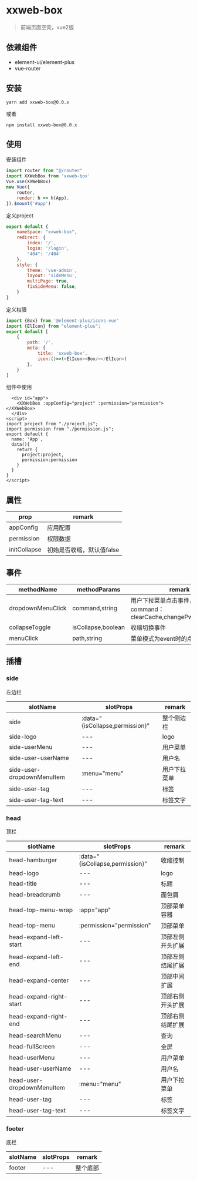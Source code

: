 # xxweb-box
> 前端页面空壳，vue2版

## 依赖组件
* element-ui/element-plus
* vue-router

## 安装

```shell
yarn add xxweb-box@0.0.x
```
或者
```shell
npm install xxweb-box@0.0.x
```

## 使用
安装组件
```js
import router from "@/router"
import XXWebBox from 'xxweb-box'
Vue.use(XXWebBox)
new Vue({
    router,
    render: h => h(App),
}).$mount('#app')
```
定义project
```js
export default {
    nameSpace: "xxweb-box",
    redirect: {
        index: '/',
        login: '/login',
        "404": '/404'
    },
    style: {
        theme: 'vue-admin',
        layout: 'sideMenu',
        multiPage: true,
        fixSideMenu: false,
    }
}
```
定义权限
```js
import {Box} from '@element-plus/icons-vue'
import {ElIcon} from "element-plus";
export default [
    {
        path: '/',
        meta: { 
            title: 'xxweb-box',
            icon:()=>(<ElIcon><Box/></ElIcon>)
        },
    }
]
```
组件中使用
```vue
  <div id="app">
    <XXWebBox :appConfig="project" :permission="permission"></XXWebBox>
  </div>
<script>
import project from "./project.js";
import permission from "./permission.js";
export default {
  name: 'App',
  data(){
    return {
      project:project,
      permission:permission
    }
  }
}
</script>
```

## 属性

|prop|remark|
|---|---|
|appConfig|应用配置|
|permission|权限数据|
|initCollapse|初始是否收缩，默认值false|

## 事件
|methodName|methodParams|remark|
|---|---|---|
|dropdownMenuClick|command,string|用户下拉菜单点击事件，默认command：clearCache,changePwd,exitSystem|
|collapseToggle|isCollapse,boolean|收缩切换事件|
|menuClick|path,string|菜单模式为event时的点击事件|


## 插槽

### side
左边栏

|slotName|slotProps|remark|
|---|---|---|
|side|:data="{isCollapse,permission}"|整个侧边栏|
|side-logo|---|logo|
|side-userMenu|---|用户菜单|
|side-user-userName|---|用户名|
|side-user-dropdownMenuItem|:menu="menu"|用户下拉菜单|
|side-user-tag|---|标签|
|side-user-tag-text|---|标签文字|


### head
顶栏

|slotName|slotProps| remark   |
|---|---|----------|
|head-hamburger|:data="{isCollapse,permission}"| 收缩控制     |
|head-logo|---| logo     |
|head-title|---| 标题       |
|head-breadcrumb|---| 面包屑      |
|head-top-menu-wrap|:app="app"| 顶部菜单容器   |
|head-top-menu|:permission="permission"| 顶部菜单     |
|head-expand-left-start|---| 顶部左侧开头扩展 |
|head-expand-left-end|---| 顶部左侧结尾扩展 |
|head-expand-center|---| 顶部中间扩展   |
|head-expand-right-start|---| 顶部右侧开头扩展 |
|head-expand-right-end|---| 顶部右侧结尾扩展 |
|head-searchMenu|---| 查询       |
|head-fullScreen|---| 全屏       |
|head-userMenu|---| 用户菜单     |
|head-user-userName|---| 用户名      |
|head-user-dropdownMenuItem|:menu="menu"| 用户下拉菜单   |
|head-user-tag|---| 标签       |
|head-user-tag-text|---| 标签文字     |

### footer
底栏

|slotName|slotProps|remark|
|---|---|---|
|footer|---|整个底部|